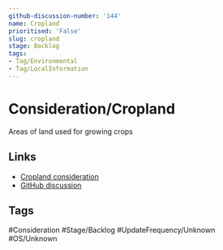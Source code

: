 ```yaml
---
github-discussion-number: '144'
name: Cropland
prioritised: 'False'
slug: cropland
stage: Backlog
tags:
- Tag/Environmental
- Tag/LocalInformation
---
```


# Consideration/Cropland

Areas of land used for growing crops

## Links

* [Cropland consideration](https://design.planning.data.gov.uk/planning-consideration/cropland)
* [GitHub discussion](https://github.com/digital-land/data-standards-backlog/discussions/144)

## Tags

#Consideration #Stage/Backlog #UpdateFrequency/Unknown #OS/Unknown